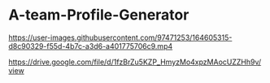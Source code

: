 # A-team-Profile-Generator

https://user-images.githubusercontent.com/97471253/164605315-d8c90329-f55d-4b7c-a3d6-a401775706c9.mp4

https://drive.google.com/file/d/1fzBrZu5KZP_HmyzMo4xpzMAocUZZHh9v/view
